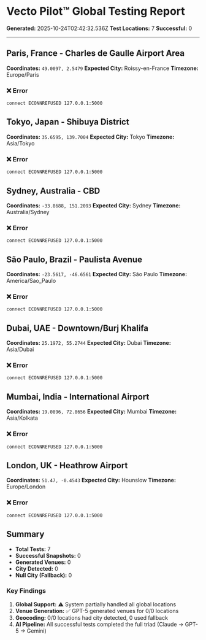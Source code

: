 # Vecto Pilot™ Global Testing Report

**Generated:** 2025-10-24T02:42:32.536Z
**Test Locations:** 7
**Successful:** 0

---

## Paris, France - Charles de Gaulle Airport Area

**Coordinates:** `49.0097, 2.5479`
**Expected City:** Roissy-en-France
**Timezone:** Europe/Paris

### ❌ Error

```
connect ECONNREFUSED 127.0.0.1:5000
```

## Tokyo, Japan - Shibuya District

**Coordinates:** `35.6595, 139.7004`
**Expected City:** Tokyo
**Timezone:** Asia/Tokyo

### ❌ Error

```
connect ECONNREFUSED 127.0.0.1:5000
```

## Sydney, Australia - CBD

**Coordinates:** `-33.8688, 151.2093`
**Expected City:** Sydney
**Timezone:** Australia/Sydney

### ❌ Error

```
connect ECONNREFUSED 127.0.0.1:5000
```

## São Paulo, Brazil - Paulista Avenue

**Coordinates:** `-23.5617, -46.6561`
**Expected City:** São Paulo
**Timezone:** America/Sao_Paulo

### ❌ Error

```
connect ECONNREFUSED 127.0.0.1:5000
```

## Dubai, UAE - Downtown/Burj Khalifa

**Coordinates:** `25.1972, 55.2744`
**Expected City:** Dubai
**Timezone:** Asia/Dubai

### ❌ Error

```
connect ECONNREFUSED 127.0.0.1:5000
```

## Mumbai, India - International Airport

**Coordinates:** `19.0896, 72.8656`
**Expected City:** Mumbai
**Timezone:** Asia/Kolkata

### ❌ Error

```
connect ECONNREFUSED 127.0.0.1:5000
```

## London, UK - Heathrow Airport

**Coordinates:** `51.47, -0.4543`
**Expected City:** Hounslow
**Timezone:** Europe/London

### ❌ Error

```
connect ECONNREFUSED 127.0.0.1:5000
```

## Summary

- **Total Tests:** 7
- **Successful Snapshots:** 0
- **Generated Venues:** 0
- **City Detected:** 0
- **Null City (Fallback):** 0

### Key Findings

1. **Global Support:** ⚠️ System partially handled all global locations
2. **Venue Generation:** ✅ GPT-5 generated venues for 0/0 locations
3. **Geocoding:** 0/0 locations had city detected, 0 used fallback
4. **AI Pipeline:** All successful tests completed the full triad (Claude → GPT-5 → Gemini)

